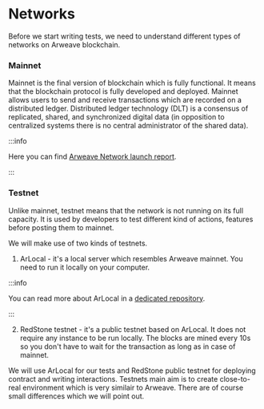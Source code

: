 # Networks

Before we start writing tests, we need to understand different types of networks on Arweave blockchain.

### Mainnet

Mainnet is the final version of blockchain which is fully functional. It means that the blockchain protocol is fully developed and deployed. Mainnet allows users to send and receive transactions which are recorded on a distributed ledger. Distributed ledger technology (DLT) is a consensus of replicated, shared, and synchronized digital data (in opposition to centralized systems there is no central administrator of the shared data).

:::info

Here you can find [Arweave Network launch report](https://arweave.medium.com/arweave-network-launch-report-b7e7ffac0f75).

:::

### Testnet

Unlike mainnet, testnet means that the network is not running on its full capacity. It is used by developers to test different kind of actions, features before posting them to mainnet.

We will make use of two kinds of testnets.

1. ArLocal - it's a local server which resembles Arweave mainnet. You need to run it locally on your computer.

:::info

You can read more about ArLocal in a [dedicated repository](https://github.com/textury/arlocal).

:::

2. RedStone testnet - it's a public testnet based on ArLocal. It does not require any instance to be run locally. The blocks are mined every 10s so you don't have to wait for the transaction as long as in case of mainnet.

We will use ArLocal for our tests and RedStone public testnet for deploying contract and writing interactions. Testnets main aim is to create close-to-real environment which is very similair to Arweave. There are of course small differences which we will point out.
